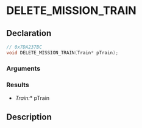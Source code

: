 # DELETE_MISSION_TRAIN

## Declaration
```cpp
// 0x7DA237BC
void DELETE_MISSION_TRAIN(Train* pTrain);
```

### Arguments

### Results
- **Train*:** pTrain

## Description

